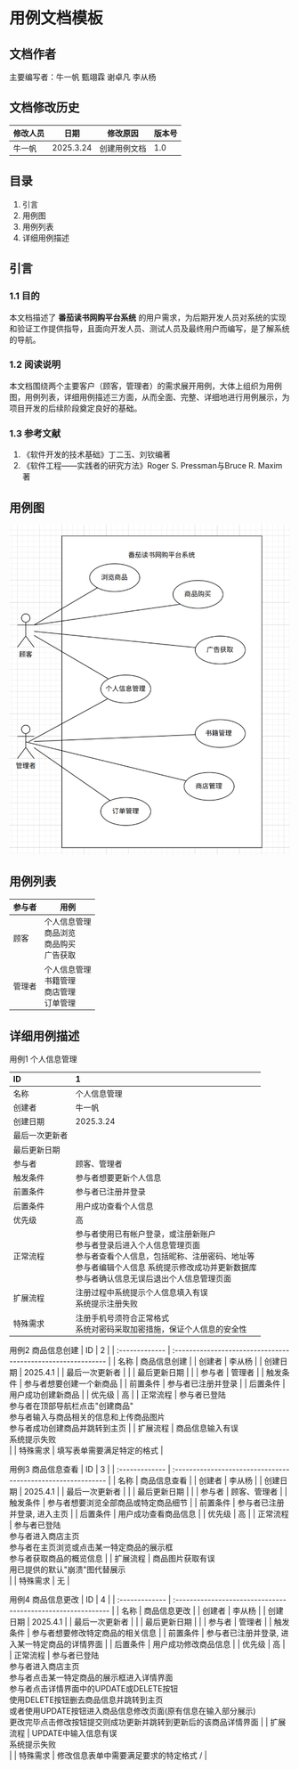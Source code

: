 # **用例文档模板**

## **文档作者**

主要编写者：牛一帆 甄翊霖 谢卓凡 李从杨

## **文档修改历史**

| 修改人员 | 日期      | 修改原因     | 版本号 |
| -------- | --------- | ------------ | ------ |
| 牛一帆   | 2025.3.24 | 创建用例文档 | 1.0    |

## **目录**

1. 引言
2. 用例图
3. 用例列表
4. 详细用例描述



## 引言

### **1.1 目的**

本文档描述了 **番茄读书网购平台系统** 的用户需求，为后期开发人员对系统的实现和验证工作提供指导，且面向开发人员、测试人员及最终用户而编写，是了解系统的导航。

### **1.2 阅读说明**

本文档围绕两个主要客户（顾客，管理者）的需求展开用例，大体上组织为用例图，用例列表，详细用例描述三方面，从而全面、完整、详细地进行用例展示，为项目开发的后续阶段奠定良好的基础。

### **1.3 参考文献**

1. 《软件开发的技术基础》丁二玉、刘钦编著
2. 《软件⼯程——实践者的研究⽅法》Roger S. Pressman与Bruce R. Maxim著



## **用例图**

![](./用例图.png)

## **用例列表**

| 参与者 | 用例                                                   |
| ------ | ------------------------------------------------------ |
| 顾客   | 个人信息管理<br />商品浏览<br />商品购买<br />广告获取 |
| 管理者 | 个人信息管理<br />书籍管理<br />商店管理<br />订单管理 |

## **详细用例描述**

用例1 个人信息管理

| ID             | 1                                                            |
| :------------- | :----------------------------------------------------------- |
| 名称           | 个人信息管理                                                 |
| 创建者         | 牛一帆                                                       |
| 创建日期       | 2025.3.24                                                    |
| 最后一次更新者 |                                                              |
| 最后更新日期   |                                                              |
| 参与者         | 顾客、管理者                                                 |
| 触发条件       | 参与者想要更新个人信息                                       |
| 前置条件       | 参与者已注册并登录                                           |
| 后置条件       | 用户成功查看个人信息                                         |
| 优先级         | 高                                                           |
| 正常流程       | 参与者使⽤已有帐户登录，或注册新账户 <br />参与者登录后进⼊个⼈信息管理⻚⾯ <br />参与者查看个⼈信息，包括昵称、注册密码、地址等 <br />参与者编辑个⼈信息 系统提示修改成功并更新数据库 <br />参与者确认信息⽆误后退出个⼈信息管理⻚⾯ |
| 扩展流程       | 注册过程中系统提示个人信息填入有误<br />系统提示注册失败<br /> |
| 特殊需求       | 注册手机号须符合正常格式<br />系统对密码采取加密措施，保证个人信息的安全性 |


用例2 商品信息创建
| ID             | 2                                                            |
| :------------- | :----------------------------------------------------------- |
| 名称           | 商品信息创建                                                 |
| 创建者         | 李从杨                                                       |
| 创建日期       | 2025.4.1                                                    |
| 最后一次更新者 |                                                              |
| 最后更新日期   |                                                              |
| 参与者         | 管理者                                                  |
| 触发条件       | 参与者想要创建一个新商品                                  |
| 前置条件       | 参与者已注册并登录                                    |
| 后置条件       | 用户成功创建新商品                                           |
| 优先级         | 高                                                           |
| 正常流程       | 参与者已登陆 <br />参与者在顶部导航栏点击"创建商品" <br />参与者输入与商品相关的信息和上传商品图片 <br />
参与者成功创建商品并跳转到主页  |
| 扩展流程       | 商品信息输入有误<br />系统提示失败 <br />      |
| 特殊需求       | 填写表单需要满足特定的格式                                                           |


用例3 商品信息查看
| ID             | 3                                                            |
| :------------- | :----------------------------------------------------------- |
| 名称           | 商品信息查看                                                 |
| 创建者         | 李从杨                                                       |
| 创建日期       | 2025.4.1                                                    |
| 最后一次更新者 |                                                              |
| 最后更新日期   |                                                              |
| 参与者         | 顾客、管理者                                                  |
| 触发条件       | 参与者想要浏览全部商品或特定商品细节                            |
| 前置条件       | 参与者已注册并登录, 进入主页                                    |
| 后置条件       | 用户成功查看商品信息                                           |
| 优先级         | 高                                                           |
| 正常流程       | 参与者已登陆 <br />参与者进入商店主页 <br />参与者在主页浏览或点击某一特定商品的展示框 <br />参与者获取商品的概览信息  |
| 扩展流程       | 商品图片获取有误<br />用已提供的默认"崩溃"图代替展示 <br />      |
| 特殊需求       | 无                                                           |


用例4 商品信息更改
| ID             | 4                                                          |
| :------------- | :----------------------------------------------------------- |
| 名称           | 商品信息更改                                               |
| 创建者         | 李从杨                                                     |
| 创建日期       | 2025.4.1                                                  |
| 最后一次更新者 |                                                            |
| 最后更新日期   |                                                           |
| 参与者         | 管理者                                                     |
| 触发条件       | 参与者想要修改特定商品的相关信息                              |
| 前置条件       | 参与者已注册并登录, 进入某一特定商品的详情界面                 |
| 后置条件       | 用户成功修改商品信息                                        |
| 优先级         | 高                                                        |
| 正常流程       | 参与者已登陆 <br />参与者进入商店主页 <br />参与者点击某一特定商品的展示框进入详情界面 <br />参与者点击详情界面中的UPDATE或DELETE按钮 <br /> 使用DELETE按钮删去商品信息并跳转到主页 <br /> 或者使用UPDATE按钮进入商品信息修改页面(原有信息在输入部分展示) <br />更改完毕点击修改按钮提交则成功更新并跳转到更新后的该商品详情界面                                                  |
| 扩展流程       | UPDATE中输入信息有误<br />系统提示失败 <br />               |
| 特殊需求       | 修改信息表单中需要满足要求的特定格式                       /                                                           |